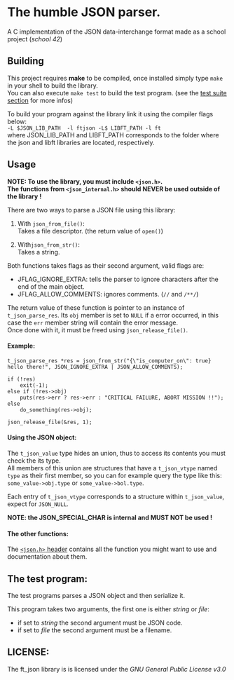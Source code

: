 # The humble JSON parser.

A C implementation of the JSON data-interchange format made as a school project (_school 42_)

## Building

This project requires **make** to be compiled, once installed simply type `make` in your shell to build the library.  
You can also execute `make test` to build the test program. (see the [test suite section](https://github.com/MisterPeModder44/ft_json/blob/master/README.md#the-test-program) for more infos)


To build your program against the library link it using the compiler flags below:  
`-L $JSON_LIB_PATH 
-l ftjson -L$ LIBFT_PATH -l ft`  
where JSON_LIB_PATH and LIBFT_PATH corresponds to the folder where the json and libft libraries are located, respectively.

## Usage

**NOTE: To use the library, you must include `<json.h>`.  
The functions from `<json_internal.h>` should NEVER be used outside of the library !**

There are two ways to parse a JSON file using this library:
1. With `json_from_file()`:  
 Takes a file descriptor. (the return value of `open()`)

2. With`json_from_str()`:  
 Takes a string.
 
Both functions takes flags as their second argument, valid flags are:
* JFLAG_IGNORE_EXTRA: tells the parser to ignore characters after the end of the main object.
* JFLAG_ALLOW_COMMENTS: ignores comments. (`//` and `/**/`)
 
The return value of these function is pointer to an instance of `t_json_parse_res`.
Its `obj` member is set to `NULL` if a error occurred, in this case the `err` member string will contain the error message.  
Once done with it, it must be freed using `json_release_file()`.

#### Example:
```
t_json_parse_res *res = json_from_str("{\"is_computer_on\": true} hello there!", JSON_IGNORE_EXTRA | JSON_ALLOW_COMMENTS);

if (!res)
    exit(-1);
else if (!res->obj)
    puts(res->err ? res->err : "CRITICAL FAILURE, ABORT MISSION !!");
else
    do_something(res->obj);

json_release_file(&res, 1);
```

#### Using the JSON object:

The `t_json_value` type hides an union, thus to access its contents you must check the its type.  
All members of this union are structures that have a `t_json_vtype` named `type` as their first member,
so you can for example query the type like this: `some_value->obj.type` or `some_value->bol.type`.  

Each entry of `t_json_vtype` corresponds to a structure within `t_json_value`, expect for `JSON_NULL`.

**NOTE: the JSON_SPECIAL_CHAR is internal and MUST NOT be used !**

#### The other functions:
The [`<json.h>` header](https://github.com/MisterPeModder44/ft_json/blob/master/includes/json.h) contains all the function you might want to use and documentation about them.

## The test program:

The test programs parses a JSON object and then serialize it.

This program takes two arguments, the first one is either _string_ or _file_:
* if set to _string_ the second argument must be JSON code.
* if set to _file_ the second argument must be a filename.

## LICENSE:
The ft_json library is is licensed under the *GNU General Public License v3.0*
